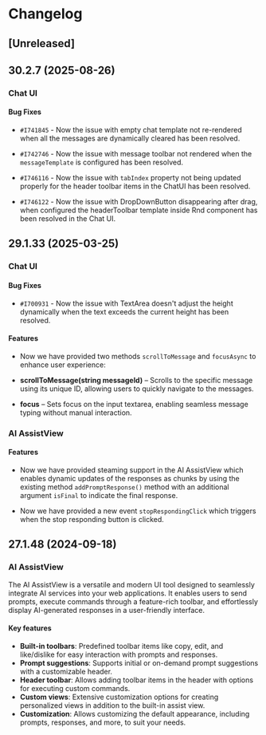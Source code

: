 # Changelog

## [Unreleased]

## 30.2.7 (2025-08-26)

### Chat UI

#### Bug Fixes

- `#I741845` - Now the issue with empty chat template not re-rendered when all the messages are dynamically cleared has been resolved.

- `#I742746` - Now the issue with message toolbar not rendered when the `messageTemplate` is configured has been resolved.

- `#I746116` - Now the issue with `tabIndex` property not being updated properly for the header toolbar items in the ChatUI has been resolved.

- `#I746122` - Now the issue with DropDownButton disappearing after drag, when configured the headerToolbar template inside Rnd component has been resolved in the Chat UI.

## 29.1.33 (2025-03-25)

### Chat UI

#### Bug Fixes

- `#I700931` - Now the issue with TextArea doesn't adjust the height dynamically when the text exceeds the current height has been resolved.

#### Features

- Now we have provided two methods `scrollToMessage` and `focusAsync` to enhance user experience:

- **scrollToMessage(string messageId)** – Scrolls to the specific message using its unique ID, allowing users to quickly navigate to the messages.
- **focus** – Sets focus on the input textarea, enabling seamless message typing without manual interaction.

### AI AssistView

#### Features

- Now we have provided steaming support in the AI AssistView which enables dynamic updates of the responses as chunks by using the existing method `addPromptResponse()` method with an additional argument `isFinal` to indicate the final response.

- Now we have provided a new event `stopRespondingClick` which triggers when the stop responding button is clicked.

## 27.1.48 (2024-09-18)

### AI AssistView

The AI AssistView is a versatile and modern UI tool designed to seamlessly integrate AI services into your web applications. It enables users to send prompts, execute commands through a feature-rich toolbar, and effortlessly display AI-generated responses in a user-friendly interface.

#### Key features

- **Built-in toolbars**: Predefined toolbar items like copy, edit, and like/dislike for easy interaction with prompts and responses.
- **Prompt suggestions**: Supports initial or on-demand prompt suggestions with a customizable header.
- **Header toolbar**: Allows adding toolbar items in the header with options for executing custom commands.
- **Custom views**: Extensive customization options for creating personalized views in addition to the built-in assist view.
- **Customization**: Allows customizing the default appearance, including prompts, responses, and more, to suit your needs.